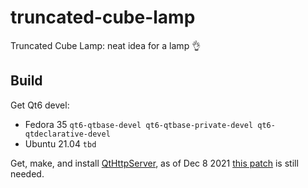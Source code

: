 # truncated-cube-lamp

Truncated Cube Lamp: neat idea for a lamp 👌

## Build

Get Qt6 devel:

- Fedora 35 `qt6-qtbase-devel qt6-qtbase-private-devel qt6-qtdeclarative-devel`
- Ubuntu 21.04 `tbd`

Get, make, and install [QtHttpServer](https://code.qt.io/cgit/qt-extensions/qthttpserver.git/),
as of Dec 8 2021 [this patch](https://codereview.qt-project.org/c/qt-extensions/qthttpserver/+/370525)
is still needed.
